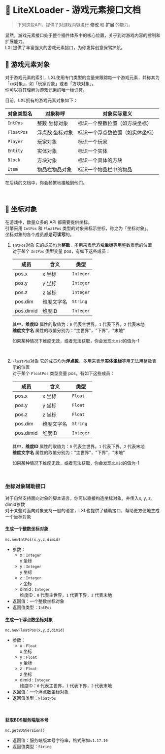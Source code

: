 # 🎨 LiteXLoader - 游戏元素接口文档

> 下列这些API，提供了对游戏内容进行 **修改** 和 **扩展** 的能力。  

显然，游戏元素接口处于整个插件体系中的核心位置，关乎到对游戏内容的控制和扩展能力。  
LXL提供了丰富强大的游戏元素接口，为你发挥创意保驾护航。

## 🔮 游戏元素对象

对于游戏元素的索引，LXL使用专门类型的变量来跟踪每一个游戏元素，并称其为「xx对象」，如「玩家对象」或者「方块对象」。  
你可以将其理解为游戏元素的唯一标识符。   

目前，LXL拥有的游戏元素对象如下：

| 对象类型名 | 对象称呼        | 对象实际意义                     |
| ---------- | --------------- | -------------------------------- |
| `IntPos`   | 整数 坐标对象   | 标识一个整数位置（如方块坐标）   |
| `FloatPos` | 浮点数 坐标对象 | 标识一个浮点数位置（如实体坐标） |
| `Player`   | 玩家对象        | 标识一个玩家                     |
| `Entity`   | 实体对象        | 标识一个实体                     |
| `Block`    | 方块对象        | 标识一个具体的方块               |
| `Item`     | 物品栏物品对象  | 标识一个物品栏中的物品           |

在后续的文档中，你会频繁地接触到他们。

<br>

## 🎯 坐标对象

在游戏中，数量众多的 API 都需要提供坐标。  
引擎采用 `IntPos` 和 `FloatPos` 类型的对象来标示坐标，称之为「坐标对象」。   
坐标对象的各个成员都是**可读写**的。 

1. `IntPos`对象
   它的成员均为**整数**，多用来表示**方块坐标**等用整数表示的位置  
   对于某个 `IntPos` 类型变量 pos，有如下这些成员：  

   | 成员      | 含义       | 类型      |
   | --------- | ---------- | --------- |
   | pos.x     | x 坐标     | `Integer` |
   | pos.y     | y 坐标     | `Integer` |
   | pos.z     | z 坐标     | `Integer` |
   | pos.dim   | 维度文字名 | `String`  |
   | pos.dimid | 维度ID     | `Integer` |

   其中，**维度ID** 属性的取值为：`0` 代表主世界，`1` 代表下界，`2` 代表末地    
   **维度文字名** 属性的取值分别为："主世界"，"下界"，"末地"

   如果某种情况下维度无效，或者无法获取，你会发现`dimid`的值为-1

   <br>

2. `FloatPos`对象
   它的成员均为**浮点数**，多用来表示**实体坐标**等用无法用整数表示的位置  
   对于某个 `FloatPos` 类型变量 pos，有如下这些成员：  

   | 成员      | 含义       | 类型      |
   | --------- | ---------- | --------- |
   | pos.x     | x 坐标     | `Float`   |
   | pos.y     | y 坐标     | `Float`   |
   | pos.z     | z 坐标     | `Float`   |
   | pos.dim   | 维度文字名 | `String`  |
   | pos.dimid | 维度ID     | `Integer` |

   其中，**维度ID** 属性的取值为：`0` 代表主世界，`1` 代表下界，`2` 代表末地    
   **维度文字名** 属性的取值分别为："主世界"，"下界"，"末地"

   如果某种情况下维度无效，或者无法获取，你会发现`dimid`的值为-1

<br>

### 坐标对象辅助接口

对于自然支持面向对象的脚本语言，你可以直接构造坐标对象，并传入x, y, z, dimid参数  
对于某些对面向对象支持一般的语言，LXL也提供了辅助接口，帮助更方便地生成一个坐标对象

#### 生成一个整数坐标对象

`mc.newIntPos(x,y,z,dimid)`

- 参数：
  - x : `Integer`  
    x 坐标
  - y : `Integer`  
    y 坐标
  - z : `Integer`  
    z 坐标
  - dimid : `Integer`  
    维度ID：`0` 代表主世界，`1` 代表下界，`2` 代表末地  
- 返回值：一个整数坐标对象
- 返回值类型：`IntPos`

#### 生成一个浮点数坐标对象

`mc.newFloatPos(x,y,z,dimid)`

- 参数：
  - x : `Float`  
    x 坐标
  - y : `Float`  
    y 坐标
  - z : `Float`  
    z 坐标
  - dimid : `Integer`  
    维度ID：`0` 代表主世界，`1` 代表下界，`2` 代表末地  
- 返回值：一个浮点数坐标对象
- 返回值类型：`FloatPos`

<br>

#### 获取BDS服务端版本号

`mc.getBDSVersion()`

- 返回值：服务端版本号字符串，格式形如`v1.17.10`
- 返回值类型：`String`
